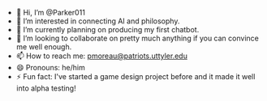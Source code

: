 - 👋 Hi, I’m @Parker011
- 👀 I’m interested in connecting AI and philosophy.
- 🌱 I’m currently planning on producing my first chatbot.
- 💞️ I’m looking to collaborate on pretty much anything if you can convince me well enough.
- 📫 How to reach me: pmoreau@patriots.uttyler.edu
- 😄 Pronouns: he/him
- ⚡ Fun fact: I've started a game design project before and it made it well into alpha testing!

<!---
Parker011/Parker011 is a ✨ special ✨ repository because its `README.md` (this file) appears on your GitHub profile.
You can click the Preview link to take a look at your changes.
--->
